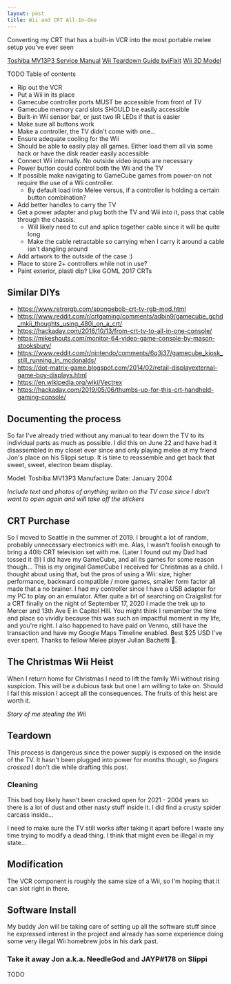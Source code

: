 ```yaml
---
layout: post
title: Wii and CRT All-In-One
---
```


Converting my CRT that has a built-in VCR into the most portable melee setup you've ever seen

[Toshiba MV13P3 Service Manual](https://www.manualslib.com/manual/700891/Toshiba-Mv13p3.html)
[Wii Teardown Guide byiFixit](https://www.ifixit.com/Teardown/Nintendo+Wii+Teardown/812)
[Wii 3D Model](https://www.turbosquid.com/3d-models/nintendo-wii-3d-model/392588)

TODO Table of contents

- Rip out the VCR
- Put a Wii in its place
- Gamecube controller ports MUST be accessible from front of TV
- Gamecube memory card slots SHOULD be easily accessible
- Built-in Wii sensor bar, or just two IR LEDs if that is easier
- Make sure all buttons work
- Make a controller, the TV didn't come with one...
- Ensure adequate cooling for the Wii
- Should be able to easily play all games. Either load them all via some hack or have the disk reader easily accessible
- Connect Wii internally. No outside video inputs are necessary
- Power button could control both the Wii and the TV
- If possible make navigating to GameCube games from power-on not require the use of a Wii controller.
  - By default load into Melee versus, if a controller is holding a certain button combination?
- Add better handles to carry the TV
- Get a power adapter and plug both the TV and Wii into it, pass that cable through the chassis.
  - Will likely need to cut and splice together cable since it will be quite long
  - Make the cable retractable so carrying when I carry it around a cable isn't dangling around
- Add artwork to the outside of the case :)
- Place to store 2+ controllers while not in use?
- Paint exterior, plasti dip? Like GOML 2017 CRTs

## Similar DIYs

- https://www.retrorgb.com/spongebob-crt-tv-rgb-mod.html
- https://www.reddit.com/r/crtgaming/comments/adbin9/gamecube_gchd_mkii_thoughts_using_480i_on_a_crt/
- https://hackaday.com/2016/10/13/from-crt-tv-to-all-in-one-console/
- https://mikeshouts.com/monitor-64-video-game-console-by-mason-stooksbury/
- https://www.reddit.com/r/nintendo/comments/6q3j37/gamecube_kiosk_still_running_in_mcdonalds/
- https://dot-matrix-game.blogspot.com/2014/02/retail-displayexternal-game-boy-displays.html
- https://en.wikipedia.org/wiki/Vectrex
- https://hackaday.com/2019/05/06/thumbs-up-for-this-crt-handheld-gaming-console/

## Documenting the process

So far I've already tried without any manual to tear down the TV to its individual parts as much as possible.
I did this on June 22 and have had it disassembled in my closet ever since and only playing melee at my friend Jon's place on his Slippi setup. It is time to reassemble and get back that sweet, sweet, electron beam display.

Model: Toshiba MV13P3
Manufacture Date: January 2004

*Include text and photos of anything writen on the TV case since I don't want to open again and will take off the stickers*

## CRT Purchase

So I moved to Seattle in the summer of 2019. I brought a lot of random, probably unnecessary electronics with me. Alas, I wasn't foolish enough to bring a 40lb CRT television set with me. (Later I found out my Dad had tossed it 😢)
I did have my GameCube, and all its games for some reason though... This is my original GameCube I received for Christmas as a child. I thought about using that, but the pros of using a Wii: size, higher performance, backward compatible / more games, smaller form factor all made that a no brainer.
I had my controller since I have a USB adapter for my PC to play on an emulator.
After quite a bit of searching on Craigslist for a CRT finally on the night of September 17, 2020 I made the trek up to Mercer and 13th Ave E in Capitol Hill. You might think I remember the time and place so vividly because this was such an impactful moment in my life, and you're right. I also happened to have paid on Venmo, still have the transaction and have my Google Maps Timeline enabled. Best $25 USD I've ever spent. Thanks to fellow Melee player Julian Bachetti 💙.

## The Christmas Wii Heist

When I return home for Christmas I need to lift the family Wii without rising suspicion. This will be a dubious task but one I am willing to take on. Should I fail this mission I accept all the consequences. The fruits of this heist are worth it.

*Story of me stealing the Wii*

## Teardown

This process is dangerous since the power supply is exposed on the inside of the TV.
It hasn't been plugged into power for months though, so *fingers crossed* I don't die while drafting this post.

### Cleaning

This bad boy likely hasn't been cracked open for 2021 - 2004 years so there is a lot of dust and other nasty stuff inside it. I did find a crusty spider carcass inside...

I need to make sure the TV still works after taking it apart before I waste any time trying to modify a dead thing. I think that might even be illegal in my state...

## Modification

The VCR component is roughly the same size of a Wii, so I'm hoping that it can slot right in there.

## Software Install

My buddy Jon will be taking care of setting up all the software stuff since he expressed interest in the project and already has some experience doing some very illegal Wii homebrew jobs in his dark past.

### Take it away Jon a.k.a. NeedleGod and JAYP#178 on Slippi

TODO


